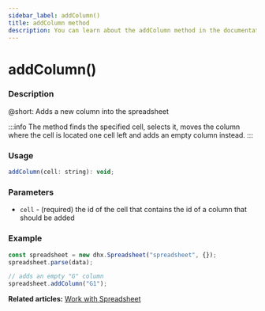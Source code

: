 ```yaml
---
sidebar_label: addColumn() 
title: addColumn method
description: You can learn about the addColumn method in the documentation of the DHTMLX JavaScript Spreadsheet library. Browse developer guides and API reference, try out code examples and live demos, and download a free 30-day evaluation version of DHTMLX Spreadsheet.
---
```


# addColumn()

### Description

@short: Adds a new column into the spreadsheet

:::info
The method finds the specified cell, selects it, moves the column where the cell is located one cell left and adds an empty column instead.
:::

### Usage

~~~jsx
addColumn(cell: string): void;
~~~

### Parameters

- `cell` - (required) the id of the cell that contains the id of a column that should be added

### Example

~~~jsx {5}
const spreadsheet = new dhx.Spreadsheet("spreadsheet", {});
spreadsheet.parse(data);

// adds an empty "G" column
spreadsheet.addColumn("G1");
~~~

**Related articles:** [Work with Spreadsheet](working_with_ssheet.md#addingremoving-rows-and-columns)
